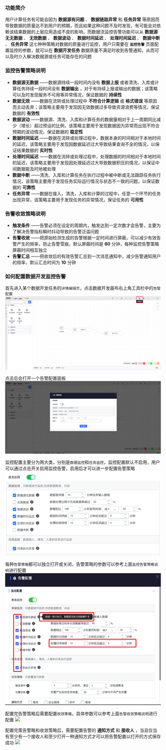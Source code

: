 ### 功能简介

用户计算任务有可能会因为 **数据源有问题** 、 **数据链路异常** 和 **任务异常** 等原因而导致数据的质量达不到用户的预期，而且如果这种问题不及时发现，有可能会对依赖该结果数据的上层应用造成不良的影响，而数据流监控告警功能可以从 **数据源无无数据** 、 **无效数据** 、 **数据波动** 、 **数据时间延迟** 、 **处理时间延迟** 、 **数据中断** 、 **任务异常** 这七种种策略对数据的质量进行监控，用户只需要在 **`监控告警`** 页面配置监控的参数，就可以在 **数据开发任务** 数据质量不满足时收到告警通知，从而可以及时介入解决数据源或任务可能存在的问题

### 监控告警策略说明

* **数据源无数据** ——数据源持续一段时间内没有 **数据上报** 或者清洗、入库或计算任务持续一段时间没有 **数据输出** ，对于有持续上报或输出的数据；该策略可以及时发现服务不可用等异常情况，保证数据的 **持续性**
* **数据无效** ——数据在流转或处理过程中 **不符合计算逻辑** 或 **格式错误** 等原因而主动丢弃；该策略主要用于发现因无效数据过多导致资源浪费等情况，保证数据的 **有效性**
* **数据波动** ——数据源、清洗、入库和计算任务的数据量相对于上一周期同比减少（增长）超过预设的比例，该策略主要用于发现数据因为异常而出现不符合预期的波动情况，保证数据的 **稳定性**
* **数据时间延迟** ——数据在流转或处理过程中，数据本身的时间相对于本地时间的延迟，该策略主要用于发现因数据延迟过大导致结果查询不全的情况，以保证结果数据的 **实时性**
* **处理时间延迟** ——数据在流转或处理过程中，处理数据的时间相对于本地时间的延迟，该策略主要用于发现因处理延迟过大导致数据积压的情况，以保证中间数据能及时地被处理
* **数据中断** ——清洗、入库和计算任务在执行过程中被中断或无法跟踪任务执行情况，该策略主要用于发现任务实际运行情况与状态不一致的问题，以保证数据的 **可靠性**
* **任务异常** ——数据在接入，清洗，入库和计算的过程中，任意一个环节的任务出现异常，该策略主要用于发现任务的异常情况，保证任务的 **可用性**

### 告警收敛策略说明
* **触发条件** ——告警必须在设定的周期内，触发达到一定次数才会告警，主要为了解决告警指标瞬时抖动导致的告警泛滥问题
* **告警收敛** ——把原始检测生成的告警根据一定时间进行屏蔽，可以减少有效告警产生的频率，防止告警雪崩，默认屏蔽时间是 **60** 分钟，每种监控告警策略屏蔽时间相互独立
* **告警汇总** ——把收敛后的有效告警汇总到一次消息通知中，减少告警通知用户的频率，默认汇总时间为 **10** 分钟

### 如何配置数据开发监控告警

首先进入某个数据开发任务的`详情编辑页`，点击数据开发画布右上角工具栏中的`告警配置`
![](monitor.assets/dataflow_alert_config.png)

点击后会打开一个告警配置面板
![](monitor.assets/dataflow_alert_config_panel.png)

监控配置主要分为两大类，分别是`数据监控`和`任务监控`，监控配置默认不启用，用户可以通过点击开关启用监控告警，启用后才可以进一步配置告警策略
![](monitor.assets/dataflow_alert_config_active.png)

每种`告警策略`都可以独立打开或关闭，告警策略的参数可以参考上面`监控告警策略说明`进行配置
![](monitor.assets/dataflow_alert_config_monitor_status.png)

配置完告警策略后需要配置`收敛策略`，具体参数可以参考上面`告警收敛策略说明`进行配置
![](monitor.assets/alert_config_convergence.png)

配置完策告警略和收敛策略后，需要配置告警的 **通知方式** 和 **接收人** ，当且仅当有至少有一个接收人和至少打开一种通知方式才可以把告警配置以打开的方式保存成功
![](monitor.assets/alert_config_receiver_and_notify.png)

